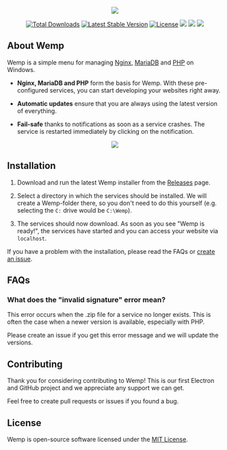 <p align="center"><img src="https://user-images.githubusercontent.com/69470382/100293903-809f2000-2f85-11eb-8481-912fd686c487.png"></p>

<p align="center">
<a href="https://github.com/electronfriends/wemp/releases"><img src="https://img.shields.io/github/downloads/electronfriends/wemp/total.svg" alt="Total Downloads"></a>
<a href="https://github.com/electronfriends/wemp/releases/latest"><img src="https://img.shields.io/github/v/release/electronfriends/wemp.svg" alt="Latest Stable Version"></a>
<a href="https://github.com/electronfriends/wemp/blob/master/LICENSE"><img src="https://img.shields.io/github/license/electronfriends/wemp.svg" alt="License"></a>
<a href="https://nginx.org" target="_blank"><img src="https://img.shields.io/badge/nginx-1.19.5-009639.svg"></a>
<a href="https://mariadb.org" target="_blank"><img src="https://img.shields.io/badge/mariadb-10.5.8-1f305f.svg"></a>
<a href="https://www.php.net" target="_blank"><img src="https://img.shields.io/badge/php-8.0.0-8892bf.svg"></a>
</p>

## About Wemp

Wemp is a simple menu for managing [Nginx](https://nginx.org), [MariaDB](https://mariadb.com) and [PHP](https://php.net) on Windows.

* **Nginx, MariaDB and PHP** form the basis for Wemp. With these pre-configured services, you can start developing your websites right away.

* **Automatic updates** ensure that you are always using the latest version of everything.

* **Fail-safe** thanks to notifications as soon as a service crashes. The service is restarted immediately by clicking on the notification.

<p align="center"><img src="https://user-images.githubusercontent.com/69470382/100527138-c7805600-31cf-11eb-999c-0ce5f317041c.png"></p>

## Installation

1. Download and run the latest Wemp installer from the [Releases](https://github.com/electronfriends/wemp/releases) page.

2. Select a directory in which the services should be installed. We will create a Wemp-folder there, so you don't need to do this yourself (e.g. selecting the `C:` drive would be `C:\Wemp`).

3. The services should now download. As soon as you see "Wemp is ready!", the services have started and you can access your website via `localhost`.

If you have a problem with the installation, please read the FAQs or [create an issue](https://github.com/electronfriends/wemp/issues).

## FAQs

### What does the "invalid signature" error mean?

This error occurs when the .zip file for a service no longer exists. This is often the case when a newer version is available, especially with PHP.

Please create an issue if you get this error message and we will update the versions.

## Contributing

Thank you for considering contributing to Wemp! This is our first Electron and GitHub project and we appreciate any support we can get.

Feel free to create pull requests or issues if you found a bug.

## License

Wemp is open-source software licensed under the [MIT License](https://github.com/electronfriends/wemp/blob/master/LICENSE).